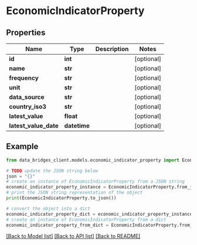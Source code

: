 # EconomicIndicatorProperty


## Properties

Name | Type | Description | Notes
------------ | ------------- | ------------- | -------------
**id** | **int** |  | [optional] 
**name** | **str** |  | [optional] 
**frequency** | **str** |  | [optional] 
**unit** | **str** |  | [optional] 
**data_source** | **str** |  | [optional] 
**country_iso3** | **str** |  | [optional] 
**latest_value** | **float** |  | [optional] 
**latest_value_date** | **datetime** |  | [optional] 

## Example

```python
from data_bridges_client.models.economic_indicator_property import EconomicIndicatorProperty

# TODO update the JSON string below
json = "{}"
# create an instance of EconomicIndicatorProperty from a JSON string
economic_indicator_property_instance = EconomicIndicatorProperty.from_json(json)
# print the JSON string representation of the object
print(EconomicIndicatorProperty.to_json())

# convert the object into a dict
economic_indicator_property_dict = economic_indicator_property_instance.to_dict()
# create an instance of EconomicIndicatorProperty from a dict
economic_indicator_property_from_dict = EconomicIndicatorProperty.from_dict(economic_indicator_property_dict)
```
[[Back to Model list]](../README.md#documentation-for-models) [[Back to API list]](../README.md#documentation-for-api-endpoints) [[Back to README]](../README.md)


